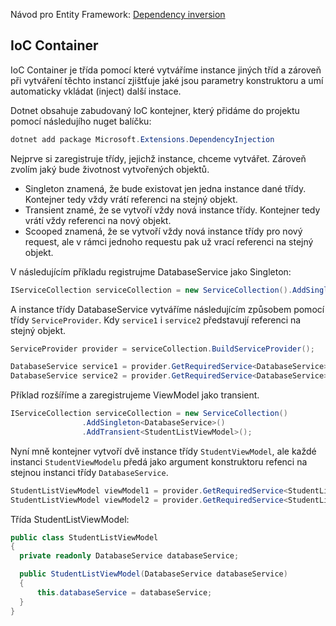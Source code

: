 Návod pro Entity Framework: [Dependency inversion]([https://learn.microsoft.com/en-us/ef/core/get-started/overview/first-app?tabs=netcore-cli](https://learn.microsoft.com/en-us/dotnet/architecture/modern-web-apps-azure/architectural-principles#dependency-inversion))

## IoC Container

IoC Container je třída pomocí které vytváříme instance jiných tříd a zároveň při vytváření těchto instancí zjištťuje jaké jsou parametry konstruktoru a umí automaticky vkládat (inject) další instace.

Dotnet obsahuje zabudovaný IoC kontejner, který přidáme do projektu pomocí následujího nuget balíčku:

```powershell
dotnet add package Microsoft.Extensions.DependencyInjection
```

Nejprve si zaregistruje třídy, jejichž instance, chceme vytvářet. Zároveň zvolím jaký bude životnost vytvořených objektů. 

- Singleton znamená, že bude existovat jen jedna instance dané třídy. Kontejner tedy vždy vrátí referenci na stejný objekt.
- Transient znamé, že se vytvoří vždy nová instance třídy. Kontejner tedy vrátí vždy referenci na nový objekt.
- Scooped znamená, že se vytvoří vždy nová instance třídy pro nový request, ale v rámci jednoho requestu pak už vrací referenci na stejný objekt.


V následujícím příkladu registrujme DatabaseService jako Singleton:

```csharp
IServiceCollection serviceCollection = new ServiceCollection().AddSingleton<DatabaseService>();
```

A instance třídy DatabaseService vytváříme následujícím způsobem pomocí třídy ```ServiceProvider```. Kdy ```service1``` i ```service2``` představují referenci na stejný objekt.

```csharp
ServiceProvider provider = serviceCollection.BuildServiceProvider();

DatabaseService service1 = provider.GetRequiredService<DatabaseService>();
DatabaseService service2 = provider.GetRequiredService<DatabaseService>();
```

Příklad rozšíříme a zaregistrujeme ViewModel jako transient. 

```csharp
IServiceCollection serviceCollection = new ServiceCollection()
                .AddSingleton<DatabaseService>()
                .AddTransient<StudentListViewModel>();
```

Nyní mně kontejner vytvoří dvě instance třídy ```StudentViewModel```, ale každé instanci ```StudentViewModelu``` předá jako argument konstruktoru refenci na stejnou instanci třídy ```DatabaseService```.

```csharp
StudentListViewModel viewModel1 = provider.GetRequiredService<StudentListViewModel>();
StudentListViewModel viewModel2 = provider.GetRequiredService<StudentListViewModel>();
```

Třída StudentListViewModel:

```csharp
public class StudentListViewModel
{
  private readonly DatabaseService databaseService;

  public StudentListViewModel(DatabaseService databaseService)
  {
      this.databaseService = databaseService;
  }
}
```

